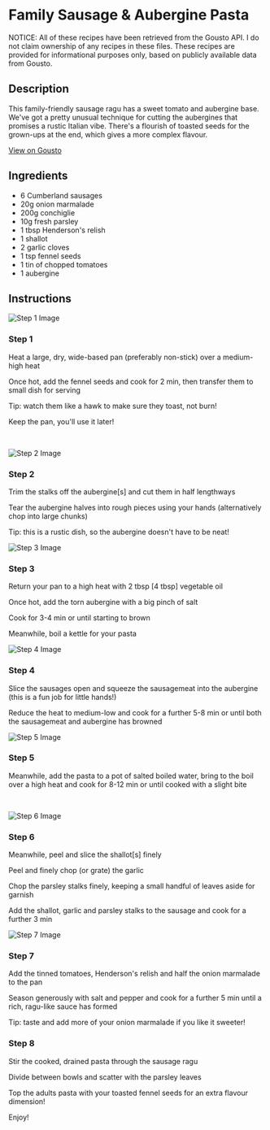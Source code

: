 # Family Sausage & Aubergine Pasta

NOTICE: All of these recipes have been retrieved from the Gousto API. I do not claim ownership of any recipes in these files. These recipes are provided for informational purposes only, based on publicly available data from Gousto.

## Description

This family-friendly sausage ragu has a sweet tomato and aubergine base. We've got a pretty unusual technique for cutting the aubergines that promises a rustic Italian vibe. There's a flourish of toasted seeds for the grown-ups at the end, which gives a more complex flavour. 

[View on Gousto](https://www.gousto.co.uk/recipes/cookbook/family-sausage-aubergine-pasta)

## Ingredients

- 6 Cumberland sausages
- 20g onion marmalade 
- 200g conchiglie
- 10g fresh parsley
- 1 tbsp Henderson's relish
- 1 shallot 
- 2 garlic cloves
- 1 tsp fennel seeds
- 1 tin of chopped tomatoes
- 1 aubergine 

## Instructions

![Step 1 Image](https://production-media.gousto.co.uk/cms/recipe-step-image/579.-step-1-x200.jpg)

### Step 1

Heat a large, dry, wide-based pan (preferably non-stick) over a medium-high heat


Once hot, add the fennel seeds and cook for 2 min, then transfer them to small dish for serving&nbsp;


Tip: watch them like a hawk to make sure they toast, not burn!


Keep the pan, you'll use it later!


&nbsp;

![Step 2 Image](https://production-media.gousto.co.uk/cms/recipe-step-image/579.-step-2-x200.jpg)

### Step 2

Trim the stalks off the&nbsp;aubergine<span class="text-danger">[s]</span> and&nbsp;cut them&nbsp;in half lengthways


Tear the aubergine halves into rough pieces using your hands (alternatively chop into large chunks)


Tip: this is a rustic dish, so the aubergine doesn't have to be neat!

![Step 3 Image](https://production-media.gousto.co.uk/cms/recipe-step-image/579.-step-3-x200.jpg)

### Step 3

Return&nbsp;your pan to a high heat with&nbsp;2 tbsp <span class="text-danger">[4 tbsp]</span>&nbsp;vegetable oil


Once hot, add the torn aubergine with a big pinch of salt


Cook for 3-4 min or until starting to brown


Meanwhile, boil&nbsp;a kettle for your pasta

![Step 4 Image](https://production-media.gousto.co.uk/cms/recipe-step-image/579.-step-4-x200.jpg)

### Step 4

Slice the sausages open and squeeze the sausagemeat into the aubergine (this is a fun job for little hands!)


Reduce the heat to medium-low and cook for a further 5-8 min or until both the sausagemeat and aubergine has browned &nbsp;&nbsp;

![Step 5 Image](https://production-media.gousto.co.uk/cms/recipe-step-image/579.-step-5-x200.jpg)

### Step 5

Meanwhile, add the pasta to a pot of salted boiled water, bring to the boil over a high heat and cook for 8-12 min or until cooked with a slight bite


&nbsp;

![Step 6 Image](https://production-media.gousto.co.uk/cms/recipe-step-image/579.-step-6-x200.jpg)

### Step 6

Meanwhile, peel and slice the shallot<span class="text-danger">[s]</span> finely


Peel&nbsp;and finely chop (or grate) the garlic


Chop&nbsp;the parsley stalks finely, keeping a small handful of leaves aside for garnish


Add the shallot, garlic and parsley stalks to the sausage and cook for a further 3 min

![Step 7 Image](https://production-media.gousto.co.uk/cms/recipe-step-image/579.-step-7-x200.jpg)

### Step 7

Add the tinned tomatoes, Henderson's relish and half the onion marmalade to the pan


Season&nbsp;generously with salt and pepper&nbsp;and cook for a further 5 min until a rich, ragu-like sauce has formed


Tip: taste and add more of your onion marmalade if you like it sweeter!

### Step 8

Stir the cooked, drained pasta through the sausage ragu


Divide between bowls and scatter with the parsley leaves


Top the adults pasta with your toasted fennel seeds for an extra flavour dimension!


Enjoy!


